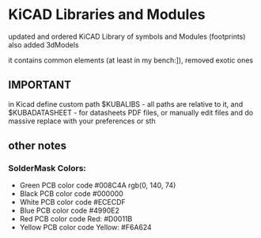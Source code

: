 # KiCAD Libraries and Modules
updated and ordered KiCAD Library of symbols and Modules (footprints)
also added 3dModels

it contains common elements (at least in my bench:]), removed exotic ones

## IMPORTANT
in Kicad define custom path $KUBALIBS - all paths are relative to it, 
and $KUBADATASHEET - for datasheets PDF files,
or manually edit files and do massive replace with your preferences or sth





## other notes
### SolderMask Colors:
* Green PCB color code #008C4A rgb(0, 140, 74)
* Black PCB color code #000000
* White PCB color code #ECECDF
* Blue PCB color code #4990E2
* Red PCB color code Red: #D0011B
* Yellow PCB color code Yellow: #F6A624 
